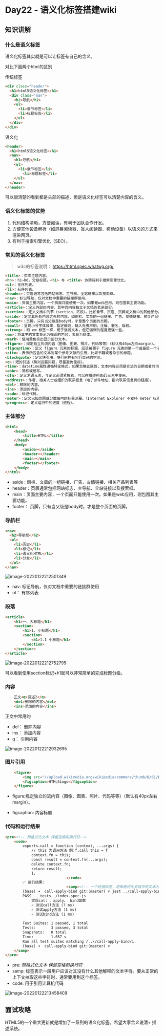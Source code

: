 # Day22 - 语义化标签搭建wiki

## 知识讲解

### 什么是语义标签

语义化标签其实就是可以让标签有自己的含义。

对比下面两个html的区别

传统标签

```html
<div class="header">
  <h1>html5语义化标签</h1>
  <div class="nav">
    <h2>导航</h2>
    <ul>
      <li>章节标签</li>
      <li>标题标签</li>
    </ul>
  </div>
</div>
```

语义化

```html
<header>
  <h1>html5语义化标签</h1>
  <nav>
    <h1>导航</h1>
    <ul>
      <li>章节标签</li>
    	<li>标题标签</li>
    </ul>
  </nav>
</header>
```

可以很清楚的看到都是头部的描述，但是语义化标签可以清楚内容的含义。



### 语义化标签的优势

1. 代码结构清晰，方便阅读，有利于团队合作开发。
2. 方便其他设备解析（如屏幕阅读器、盲人阅读器、移动设备）以语义的方式来渲染网页。
3. 有利于搜索引擎优化（SEO）。

### 常见的语义化标签

> w3c的标签说明： https://html.spec.whatwg.org/

```html
<title>：页面主题内容。
<hn>：h1~h6，分级标题，<h1> 与 <title> 协调有利于搜索引擎优化。
<ul>：无序列表。
<li>：有序列表。
<header>：页眉通常包括网站标志、主导航、全站链接以及搜索框。
<nav>：标记导航，仅对文档中重要的链接群使用。
<main>：页面主要内容，一个页面只能使用一次。如果是web应用，则包围其主要功能。
<article>：定义外部的内容，其中的内容独立于文档的其余部分。
<section>：定义文档中的节（section、区段）。比如章节、页眉、页脚或文档中的其他部分。
<aside>：定义其所处内容之外的内容。如侧栏、文章的一组链接、广告、友情链接、相关产品列表等。
<footer>：页脚，只有当父级是body时，才是整个页面的页脚。
<small>：呈现小号字体效果，指定细则，输入免责声明、注解、署名、版权。
<strong>：和 em 标签一样，用于强调文本，但它强调的程度更强一些。
<em>：将其中的文本表示为强调的内容，表现为斜体。
<mark>：使用黄色突出显示部分文本。
<figure>：规定独立的流内容（图像、图表、照片、代码等等）（默认有40px左右margin）。
<figcaption>：定义 figure 元素的标题，应该被置于 figure 元素的第一个或最后一个子元素的位置。
<cite>：表示所包含的文本对某个参考文献的引用，比如书籍或者杂志的标题。
<blockquoto>：定义块引用，块引用拥有它们自己的空间。
<q>：短的引述（跨浏览器问题，尽量避免使用）。
<time>：datetime属性遵循特定格式，如果忽略此属性，文本内容必须是合法的日期或者时间格式。
<abbr>：简称或缩写。
<dfn>：定义术语元素，与定义必须紧挨着，可以在描述列表dl元素中使用。
<address>：作者、相关人士或组织的联系信息（电子邮件地址、指向联系信息页的链接）。
<del>：移除的内容。
<ins>：添加的内容。
<code>：标记代码。
<meter>：定义已知范围或分数值内的标量测量。（Internet Explorer 不支持 meter 标签）
<progress>：定义运行中的进度（进程）。
```



### 主体部分

```html
<html>
    <head>
        <title>HTML</title>
    </head>
    <body>
        <aside></aside>  
        <header></header>
        <main></main>
      	<footer></footer>
    </body>
</html>
```

- aside : 侧栏、文章的一组链接、广告、友情链接、相关产品列表等
- header：页眉通常包括网站标志、主导航、全站链接以及搜索框。
- main：页面主要内容，一个页面只能使用一次。如果是web应用，则包围其主要功能。
- footer： 页脚，只有当父级是body时，才是整个页面的页脚。

### 导航栏

```html
<nav>
  <h2>导航栏</h2>
  <ol>
    <li>历史</li>
    <li>标记</li>
    <li>语义化HTML</li>
    <li>分发</li>
  </ol>
</nav>
```

![image-20220122212501349](https://gitee.com/josephxia/picgo/raw/master/juejin/image-20220122212501349.png)



- nav: 标记导航，仅对文档中重要的链接群使用
- ol： 有序列表

### 段落

```html
<article>
    <h1>一、大标题</h1>
    <section>
        <h1>1. 小标题</h1>
        <section>
            <h1>1.1 小标题</h1>
        </section>
    </section>
</article>
```

![image-20220122212752795](https://gitee.com/josephxia/picgo/raw/master/juejin/image-20220122212752795.png)

可以看到使用section标记+h1就可以非常简单的完成标题分级。



### 内容

```html
    正文<q>引述2</q>
    <del>删除的内容</del>
    <ins>添加的内容</ins>
```
正文中常用的
- del： 删除内容
- ins： 添加内容
- q： 引用内容

![image-20220122212932695](https://gitee.com/josephxia/picgo/raw/master/juejin/image-20220122212932695.png)

### 图片引用

```html
    <figure>
        <img src="//upload.wikimedia.org/wikipedia/commons/thumb/6/61/HTML5_logo_and_wordmark.svg/200px-HTML5_logo_and_wordmark.svg.png" alt="">
        <figcaption>HTML5Logo</figcaption>
    </figure>

```

- figure:规定独立的流内容（图像、图表、照片、代码等等）（默认有40px左右margin）。

- figcaption: 内容标题 



### 代码和运行结果

```html
<pre><!-- 预格式化文本 保留空格和换行符-->
    <code>
        exports.call = function (context, ...args) {
            // this 为调用方法 例:f.call this = f
            context.fn = this;
            const result = context.fn(...args);
            delete context.fn;
            return result;
            };
                            </code>
        ✅ 运行结果:
                            <samp><!-- 一个短语标签，用来格式化文档中的文本为计算机输出 -->
        (base) ➜  call-apply-bind git:(master) ✗ jest ../call-apply-bind
        PASS  __tests__/index.spec.js
            实现call 、apply、 bind函数
            ✓ 测试call方法 (7 ms)
            ✓ 测试apply方法 (1 ms)
            ✓ 测试bind方法 (1 ms)
        
        Test Suites: 1 passed, 1 total
        Tests:       3 passed, 3 total
        Snapshots:   0 total
        Time:        1.657 s
        Ran all test suites matching /..\/call-apply-bind/i.
        (base) ➜  call-apply-bind git:(master) ✗
    </samp>
</pre>
```

- pre: *预格式化文本 保留空格和换行符*
- samp: 标签表示一段用户应该对其没有什么其他解释的文本字符。要从正常的上下文抽取这些字符时，通常要用到这个标签。
- code: 用于引用计算机代码

![image-20220122213458408](https://gitee.com/josephxia/picgo/raw/master/juejin/image-20220122213458408.png)

## 面试攻略

HTML5的一个重大更新就是增加了一系列的语义化标签。希望大家含义说清+ 描述系统。

